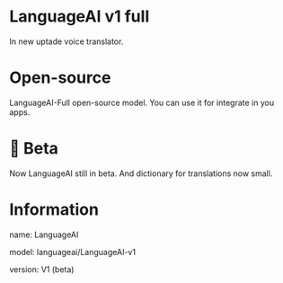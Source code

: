 # LanguageAI v1 full
In new uptade voice translator.
# Open-source
LanguageAI-Full open-source model. You can use it for integrate in you apps.
# 🚀 Beta
Now LanguageAI still in beta. And dictionary for translations now small.
# Information
name: LanguageAI

model: languageai/LanguageAI-v1

version: V1 (beta)
